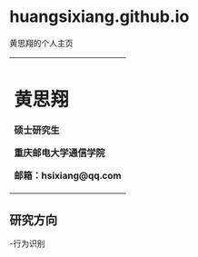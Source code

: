# huangsixiang.github.io
黄思翔的个人主页


<table border="0">
  <tr>
    <td width="100%">
      <h1>黄思翔</h1>
      <p><b>硕士研究生</b></p>
      <p><b>重庆邮电大学通信学院</b></p>
      <p><b>邮箱：hsixiang@qq.com</b></p>
    </td>
  </tr>
</table>

## 研究方向

-行为识别
